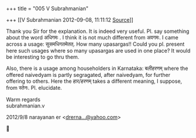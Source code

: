 +++
title = "005 V Subrahmanian"

+++
[[V Subrahmanian	2012-09-08, 11:11:12 [Source](https://groups.google.com/g/bvparishat/c/lo6lc6F5LRs)]]



Thank you Sir for the explanation. It is indeed very useful. Pl. say something about the word अधिगमः . I think it is not much different from अवगमः. I came across a usage: सुसमधिगतमेतत्. How many upasargas!! Could you pl. present here such usages where so many upasargas are used in one place? It would be interesting to go thru them.  
  
Also, there is a usage among householders in Karnataka: बलीहरणम् where the offered naivedyam is partly segragated, after naivedyam, for further offering to others. Here the हार/हरणम् takes a different meaning, I suppose, from स्तेनः. Pl. elucidate.  
  
Warm regards  
subrahmanian.v  
  

2012/9/8 narayanan er \<[drerna...@yahoo.com]()\>



